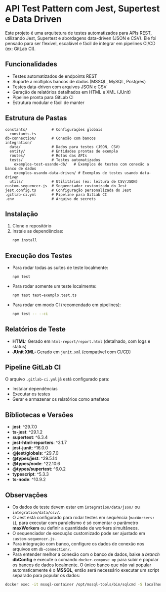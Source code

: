 # API Test Pattern com Jest, Supertest e Data Driven

Este projeto é uma arquitetura de testes automatizados para APIs REST, utilizando Jest, Supertest e abordagens data-driven (JSON e CSV). Ele foi pensado para ser flexível, escalável e fácil de integrar em pipelines CI/CD (ex: GitLab CI).

## Funcionalidades
- Testes automatizados de endpoints REST
- Suporte a múltiplos bancos de dados (MSSQL, MySQL, Postgres)
- Testes data-driven com arquivos JSON e CSV
- Geração de relatórios detalhados em HTML e XML (JUnit)
- Pipeline pronta para GitLab CI
- Estrutura modular e fácil de manter

## Estrutura de Pastas
```
constants/           # Configurações globais
  constants.ts
db-connection/       # Conexão com bancos
integration/
  data/              # Dados para testes (JSON, CSV)
  entity/            # Entidades prontas de exemplo
  routes/            # Rotas das APIs
  tests/             # Testes automatizados
    exemplos-test-usando-db/   # Exemplos de testes com conexão a banco de dados
    exemplos-usando-data-driven/ # Exemplos de testes usando data-driven
  utils/             # Utilitários (ex: leitura de CSV/JSON)
custom-sequencer.js  # Sequenciador customizado do Jest
jest.config.ts       # Configuração personalizada do Jest
.gitlab-ci.yml       # Pipeline para GitLab CI
.env                 # Arquivo de secrets
```

## Instalação
1. Clone o repositório
2. Instale as dependências:
   ```sh
   npm install
   ```

## Execução dos Testes
- Para rodar todas as suítes de teste localmente:
  ```sh
  npm test
  ```
- Para rodar somente um teste localmente:
  ```sh
  npm test test-exemplo.test.ts
  ```
- Para rodar em modo CI (recomendado em pipelines):
  ```sh
  npm test -- --ci
  ```

## Relatórios de Teste
- **HTML:** Gerado em `html-report/report.html` (detalhado, com logs e status)
- **JUnit XML:** Gerado em `junit.xml` (compatível com CI/CD)

## Pipeline GitLab CI
O arquivo `.gitlab-ci.yml` já está configurado para:
- Instalar dependências
- Executar os testes
- Gerar e armazenar os relatórios como artefatos

## Bibliotecas e Versões
- **jest**: ^29.7.0
- **ts-jest**: ^29.1.2
- **supertest**: ^6.3.4
- **jest-html-reporters**: ^3.1.7
- **jest-junit**: ^16.0.0
- **@jest/globals**: ^29.7.0
- **@types/jest**: ^29.5.14
- **@types/node**: ^22.10.6
- **@types/supertest**: ^6.0.2
- **typescript**: ^5.3.3
- **ts-node**: ^10.9.2

## Observações
- Os dados de teste devem estar em `integration/data/json/` ou `integration/data/csv/`.
- O Jest está configurado para rodar testes em sequência (`maxWorkers: 1`), para executar com paralelismo é só comentar o parâmetro **maxWorkers** ou definir a quantidade de workers simultâneos.
- O sequenciador de execução customizado pode ser ajustado em `custom-sequencer.js`.
- Para integração com banco, configure os dados de conexão nos arquivos em `db-connection/`.
- Para entender melhor a conexão com o banco de dados, baixe a *branch* **dbConfig** e execute o comando `docker-compose up` para subir e popular os bancos de dados localmente. O único banco que não vai popular automaticamente é o **MSSQL**, então será necessário executar um script separado para popular os dados:
```sh
docker exec -it mssql-container /opt/mssql-tools/bin/sqlcmd -S localhost -U SA -P 'yourStrong(!)Password' -d master -i /path/to/your/script.sql
```


